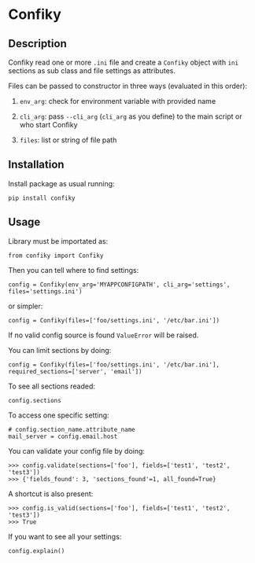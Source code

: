 Confiky
=======

Description
-----------

Confiky read one or more ``.ini`` file and create a ``Confiky`` object with ``ini`` sections as sub class
and file settings as attributes.

Files can be passed to constructor in three ways (evaluated in this order):
    
1) ``env_arg``: check for environment variable with provided name

2) ``cli_arg``: pass ``--cli_arg`` (``cli_arg`` as you define) to the main script or who start Confiky

3) ``files``: list or string of file path

Installation
------------

Install package as usual running:

    pip install confiky

Usage
-----

Library must be importated as:

    from confiky import Confiky

Then you can tell where to find settings:

    config = Confiky(env_arg='MYAPPCONFIGPATH', cli_arg='settings', files='settings.ini')

or simpler:

    config = Confiky(files=['foo/settings.ini', '/etc/bar.ini'])
    
If no valid config source is found ``ValueError`` will be raised.

You can limit sections by doing:

    config = Confiky(files=['foo/settings.ini', '/etc/bar.ini'], required_sections=['server', 'email'])

To see all sections readed:

    config.sections

To access one specific setting:

    # config.section_name.attribute_name
    mail_server = config.email.host

You can validate your config file by doing:

    >>> config.validate(sections=['foo'], fields=['test1', 'test2', 'test3'])
    >>> {'fields_found': 3, 'sections_found'=1, all_found=True}

A shortcut is also present:

    >>> config.is_valid(sections=['foo'], fields=['test1', 'test2', 'test3'])
    >>> True

If you want to see all your settings:

    config.explain()

